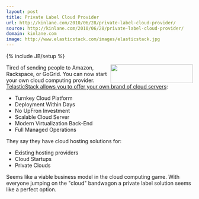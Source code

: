 ```yaml
---
layout: post
title: Private Label Cloud Provider
url: http://kinlane.com/2010/06/28/private-label-cloud-provider/
source: http://kinlane.com/2010/06/28/private-label-cloud-provider/
domain: kinlane.com
image: http://www.elasticstack.com/images/elasticstack.jpg
---
```

{% include JB/setup %}

<p>
     <img class="alignnone c1" title="Elastic Stack" src="http://www.elasticstack.com/images/elasticstack.jpg" alt="" width="222" height="50" align="right" />Tired of sending people to Amazon, Rackspace, or GoGrid. You can now start your own cloud computing provider. <a href="http://www.elasticstack.com/" target="_blank">TelasticStack allows you to offer your own brand of cloud servers</a>:
</p>
<ul class="mainlist">
     <li>Turnkey Cloud Platform
     </li>
     <li>Deployment Within Days
     </li>
     <li>No UpFron Investment
     </li>
     <li>Scalable Cloud Server
     </li>
     <li>Modern Virtualization Back-End
     </li>
     <li>Full Managed Operations
     </li>
</ul>
<p>
     They say they have cloud hosting solutions for:
</p>
<ul class="mainlist">
     <li>Existing hosting providers
     </li>
     <li>Cloud Startups
     </li>
     <li>Private Clouds
     </li>
</ul>
<p>
     Seems like a viable business model in the cloud computing game. With everyone jumping on the "cloud" bandwagon a private label solution seems like a perfect option.
</p>